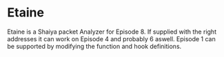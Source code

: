 # Etaine

Etaine is a Shaiya packet Analyzer for Episode 8.
If supplied with the right addresses it can work on Episode 4 and probably 6 aswell.
Episode 1 can be supported by modifying the function and hook definitions.